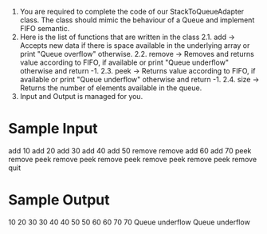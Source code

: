 1. You are required to complete the code of our StackToQueueAdapter class. The class should mimic the behaviour of a Queue and implement FIFO semantic.
2. Here is the list of functions that are written in the class 
    2.1. add -> Accepts new data if there is space available in the underlying array or 
    print "Queue overflow" otherwise.
    2.2. remove -> Removes and returns value according to FIFO, if available or print 
    "Queue underflow" otherwise and return -1.
    2.3. peek -> Returns value according to FIFO, if available or print "Queue 
    underflow" otherwise and return -1.
    2.4. size -> Returns the number of elements available in the queue.
3. Input and Output is managed for you.



# Sample Input

add 10
add 20
add 30
add 40
add 50
remove
remove
add 60
add 70
peek
remove
peek
remove
peek
remove
peek
remove
peek
remove
peek
remove
quit

# Sample Output

10
20
30
30
40
40
50
50
60
60
70
70
Queue underflow
Queue underflow